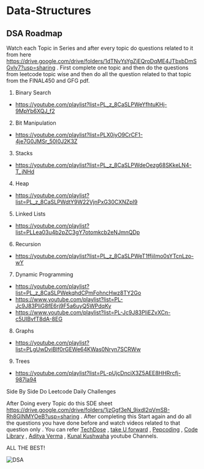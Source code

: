# Data-Structures

DSA Roadmap
------------------------

Watch each Topic in Series and after every topic do questions related to it from here https://drive.google.com/drive/folders/1dTNvYsYgZjEQroDqME4JTbxbDmSGvly7?usp=sharing . First complete one topic and then do the questions from leetcode topic wise and then do all the question related to that topic from the FINAL450 and GFG pdf.

1. Binary Search
- https://youtube.com/playlist?list=PL_z_8CaSLPWeYfhtuKHj-9MpYb6XQJ_f2

2. Bit Manipulation
- https://youtube.com/playlist?list=PLX0iyO9CrCF1-4je7G0JMSr_50I0J2K3Z

3. Stacks
- https://youtube.com/playlist?list=PL_z_8CaSLPWdeOezg68SKkeLN4-T_jNHd

4. Heap
- https://youtube.com/playlist?list=PL_z_8CaSLPWdtY9W22VjnPxG30CXNZpI9

5. Linked Lists
- https://youtube.com/playlist?list=PLLea03u4b2pZC3gY7otomkcb2eNJmnQDp

6. Recursion
- https://youtube.com/playlist?list=PL_z_8CaSLPWeT1ffjiImo0sYTcnLzo-wY

7. Dynamic Programming
- https://youtube.com/playlist?list=PL_z_8CaSLPWekqhdCPmFohncHwz8TY2Go
- https://www.youtube.com/playlist?list=PL-Jc9J83PIiG8fE6rj9F5a6uyQ5WPdqKy
- https://www.youtube.com/playlist?list=PL-Jc9J83PIiEZvXCn-c5UIBvfT8dA-8EG

8. Graphs
- https://youtube.com/playlist?list=PLgUwDviBIf0rGEWe64KWas0Nryn7SCRWw

9. Trees
- https://youtube.com/playlist?list=PL-pUjcDnciX3Z5AEE8HHRrcfj-987Ia94

Side By Side Do Leetcode Daily Challenges

After Doing every Topic do this SDE sheet https://drive.google.com/drive/folders/1jzGgf3eN_9ixdI2qVmSB-Rh8GINMYOeB?usp=sharing . 
After completing this Start again and do all the questions you have done before and watch videos related to that question only . 
You can refer [TechDose](https://www.youtube.com/channel/UCnxhETjJtTPs37hOZ7vQ88g) , [take U forward](https://www.youtube.com/c/takeUforward) , [Pepcoding](https://www.youtube.com/c/Pepcoding) , [Code Library](https://www.youtube.com/c/CodeLibrary) , [Aditya Verma](https://www.youtube.com/c/AdityaVermaTheProgrammingLord) , [Kunal Kushwaha](https://www.youtube.com/c/KunalKushwaha) youtube Channels.

ALL THE BEST!

![DSA](https://miro.medium.com/max/1000/1*sMryEXZVPKFjGNcfSzE8Mw.jpeg)
